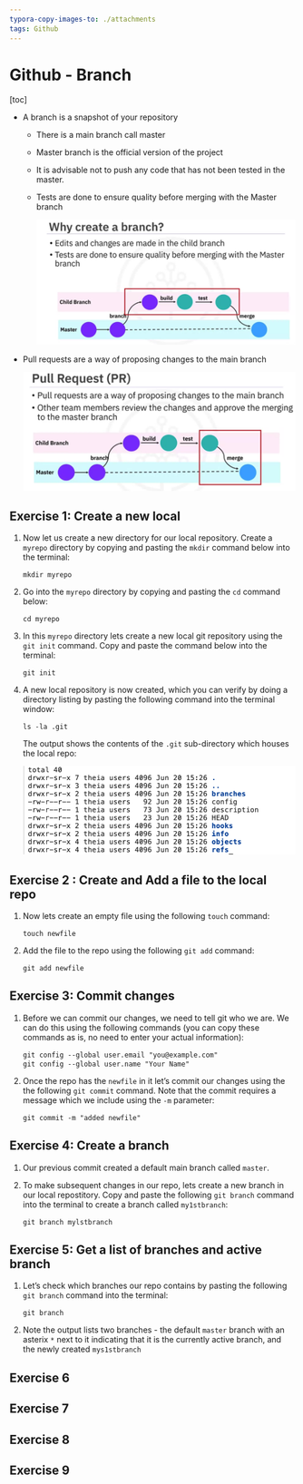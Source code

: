```yaml
---
typora-copy-images-to: ./attachments
tags: Github
---
```


# Github - Branch

[toc]



- A branch is a snapshot of your repository

  - There is a main branch call master

  - Master branch is the official version of the project

  - It is advisable not to push any code that has not been tested in the master.

  - Tests are done to ensure quality before merging with the Master branch

    ![image-20230620201450868](https://raw.githubusercontent.com/RooNat/Myimages/main/2023/06/upgit_20230620_1687288493.png)

- Pull requests are a way of proposing changes to the main branch

  ![image-20230620202008030](https://raw.githubusercontent.com/RooNat/Myimages/main/2023/06/upgit_20230620_1687288809.png)

## Exercise 1: Create a new local 

1. Now let us create a new directory for our local repository.
   Create a `myrepo` directory by copying and pasting the `mkdir` command below into the terminal:

   ```shell
   mkdir myrepo
   ```

2. Go into the `myrepo` directory by copying and pasting the `cd` command below:

   ```shell
   cd myrepo
   ```

   

3. In this `myrepo` directory lets create a new local git repository using the `git init` command. Copy and paste the command below into the terminal:

   ```shell
   git init
   ```

   

4. A new local repository is now created, which you can verify by doing a directory listing by pasting the following command into the terminal window:

   ```shell
   ls -la .git
   ```

   The output shows the contents of the `.git` sub-directory which houses the local repo:

   ![image-20230620204100677](https://raw.githubusercontent.com/RooNat/Myimages/main/2023/06/upgit_20230620_1687290063.png)

## Exercise 2 : Create and Add a file to the local repo

1. Now lets create an empty file using the following `touch` command:

   ```shell
   touch newfile
   ```

   

2. Add the file to the repo using the following `git add` command:

   ```shell
   git add newfile
   ```



## Exercise 3: Commit changes

1. Before we can commit our changes, we need to tell git who we are. We can do this using the following commands (you can copy these commands as is, no need to enter your actual information):

   ```shell
   git config --global user.email "you@example.com"
   git config --global user.name "Your Name"
   ```

   

2. Once the repo has the `newfile` in it let’s commit our changes using the the following `git commit` command. Note that the commit requires a message which we include using the `-m` parameter:

   ```shell
   git commit -m "added newfile"
   ```



## Exercise 4: Create a branch

1. Our previous commit created a default main branch called `master`.

2. To make subsequent changes in our repo, lets create a new branch in our local repostitory. Copy and paste the following `git branch` command into the terminal to create a branch called `my1stbranch`:

   ```shell
   git branch mylstbranch
   ```



## Exercise 5: Get a list of branches and active branch

1. Let’s check which branches our repo contains by pasting the following `git branch` command into the terminal:

   ```shell
   git branch
   ```

   

2. Note the output lists two branches - the default `master` branch with an asterix `*` next to it indicating that it is the currently active branch, and the newly created `mys1stbranch`



## Exercise 6

## Exercise 7

## Exercise 8

## Exercise 9

